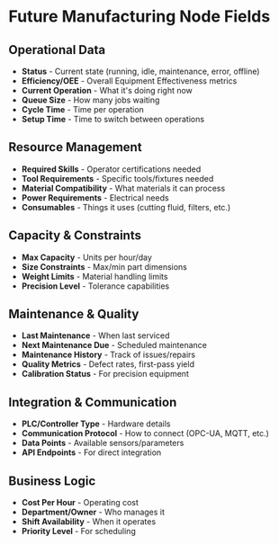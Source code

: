 # Future Manufacturing Node Fields

## Operational Data
- **Status** - Current state (running, idle, maintenance, error, offline)
- **Efficiency/OEE** - Overall Equipment Effectiveness metrics
- **Current Operation** - What it's doing right now
- **Queue Size** - How many jobs waiting
- **Cycle Time** - Time per operation
- **Setup Time** - Time to switch between operations

## Resource Management
- **Required Skills** - Operator certifications needed
- **Tool Requirements** - Specific tools/fixtures needed
- **Material Compatibility** - What materials it can process
- **Power Requirements** - Electrical needs
- **Consumables** - Things it uses (cutting fluid, filters, etc.)

## Capacity & Constraints
- **Max Capacity** - Units per hour/day
- **Size Constraints** - Max/min part dimensions
- **Weight Limits** - Material handling limits
- **Precision Level** - Tolerance capabilities

## Maintenance & Quality
- **Last Maintenance** - When last serviced
- **Next Maintenance Due** - Scheduled maintenance
- **Maintenance History** - Track of issues/repairs
- **Quality Metrics** - Defect rates, first-pass yield
- **Calibration Status** - For precision equipment

## Integration & Communication
- **PLC/Controller Type** - Hardware details
- **Communication Protocol** - How to connect (OPC-UA, MQTT, etc.)
- **Data Points** - Available sensors/parameters
- **API Endpoints** - For direct integration

## Business Logic
- **Cost Per Hour** - Operating cost
- **Department/Owner** - Who manages it
- **Shift Availability** - When it operates
- **Priority Level** - For scheduling